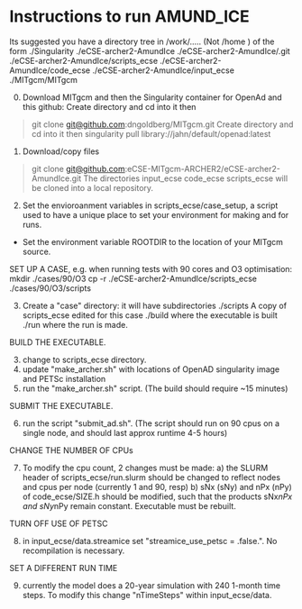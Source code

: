 # Instructions to run AMUND_ICE

Its suggested you have a directory tree in /work/..... (Not /home ) of the form
./Singularity
./eCSE-archer2-AmundIce
./eCSE-archer2-AmundIce/.git
./eCSE-archer2-AmundIce/scripts_ecse
./eCSE-archer2-AmundIce/code_ecse
./eCSE-archer2-AmundIce/input_ecse
./MITgcm/MITgcm


0. Download MITgcm and then the Singularity container for OpenAd and this github:
Create directory and cd into it then
>  git clone git@github.com:dngoldberg/MITgcm.git 
Create directory and cd into it then
>  singularity pull library://jahn/default/openad:latest



1. Download/copy files
> git clone git@github.com:eCSE-MITgcm-ARCHER2/eCSE-archer2-AmundIce.git
   The directories 
    input_ecse
    code_ecse
    scripts_ecse
   will be cloned into a local repository.

2. Set the envioroanment variables in scripts_ecse/case_setup, a script used to have a unique place to set your environment for making and for runs.
 - Set the environment variable ROOTDIR to the location of your MITgcm source.

SET UP A CASE, e.g. when running tests with 90 cores and O3 optimisation: 
mkdir ./cases/90/O3 
cp -r ./eCSE-archer2-AmundIce/scripts_ecse ./cases/90/O3/scripts

3. Create a "case" directory: it will have subdirectories
./scripts  A copy of scripts_ecse edited for this case
./build where the executable is built
./run where the run is made.

BUILD THE EXECUTABLE.

3. change to scripts_ecse directory.
4. update "make_archer.sh" with locations of OpenAD singularity image and PETSc installation
5. run the "make_archer.sh" script. (The build should require ~15 minutes)


SUBMIT THE EXECUTABLE.

6. run the script "submit_ad.sh". (The script should run on 90 cpus on a single node, and should last approx runtime 4-5 hours)

CHANGE THE NUMBER OF CPUs

7. To modify the cpu count, 2 changes must be made:
a) the SLURM header of scripts_ecse/run.slurm should be changed to reflect nodes and cpus per node (currently 1 and 90, resp)
b) sNx (sNy) and nPx (nPy) of code_ecse/SIZE.h should be modified, such that the products sNx*nPx and sNy*nPy remain constant. Executable must be rebuilt.

TURN OFF USE OF PETSC

8. in input_ecse/data.streamice set "streamice_use_petsc = .false.". No recompilation is necessary.

SET A DIFFERENT RUN TIME

9. currently the model does a 20-year simulation with 240 1-month time steps. To modify this change "nTimeSteps" within input_ecse/data. 
